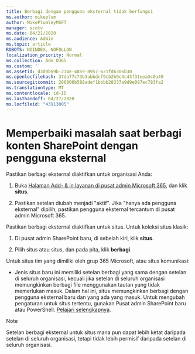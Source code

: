 ```yaml
---
title: Berbagi dengan pengguna eksternal tidak berfungsi
ms.author: mikeplum
author: MikePlumleyMSFT
manager: scotv
ms.date: 04/21/2020
ms.audience: Admin
ms.topic: article
ROBOTS: NOINDEX, NOFOLLOW
localization_priority: Normal
ms.collection: Adm_O365
ms.custom: ''
ms.assetid: d3d0b69b-214e-4859-8957-621fd6306b30
ms.openlocfilehash: 37da77c73b3abbdcf9cb2b9c4c43f31eea3c0a49
ms.sourcegitcommit: 286000b588adef1bbbb28337a9d9e087ec783fa2
ms.translationtype: MT
ms.contentlocale: id-ID
ms.lasthandoff: 04/27/2020
ms.locfileid: "43913005"
---
```

# <a name="fix-problems-sharing-sharepoint-content-with-external-users"></a>Memperbaiki masalah saat berbagi konten SharePoint dengan pengguna eksternal

Pastikan berbagi eksternal diaktifkan untuk organisasi Anda:
  
1. Buka [Halaman Add- &amp; in layanan di pusat admin Microsoft 365](https://portal.office.com/adminportal/home#/Settings/ServicesAndAddIns), dan klik **situs**.
    
2. Pastikan setelan diubah menjadi "aktif". Jika "hanya ada pengguna eksternal" dipilih, pastikan pengguna eksternal tercantum di pusat admin Microsoft 365.
    
Pastikan berbagi eksternal diaktifkan untuk situs. Untuk koleksi situs klasik:
  
1. Di pusat admin SharePoint baru, di sebelah kiri, klik **situs**.
    
2. Pilih situs atau situs, dan pada pita, klik **berbagi**.
    
Untuk situs tim yang dimiliki oleh grup 365 Microsoft, atau situs komunikasi:
  
- Jenis situs baru ini memiliki setelan berbagi yang sama dengan setelan di seluruh organisasi, kecuali jika setelan di seluruh organisasi memungkinkan berbagi file menggunakan tautan yang tidak memerlukan masuk. Dalam hal ini, situs memungkinkan berbagi dengan pengguna eksternal baru dan yang ada yang masuk. Untuk mengubah pengaturan untuk situs tertentu, gunakan Pusat admin SharePoint baru atau PowerShell. [Pelajari selengkapnya](https://go.microsoft.com/fwlink/?linkid=871863).
    
> [!NOTE]
> Setelan berbagi eksternal untuk situs mana pun dapat lebih ketat daripada setelan di seluruh organisasi, tetapi tidak lebih permisif daripada setelan di seluruh organisasi. 
  

